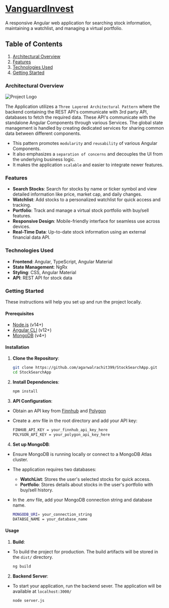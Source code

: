 # [VanguardInvest]( csci571assign3-2205.wl.r.appspot.com/ )

A responsive Angular web application for searching stock information, maintaining a watchlist, and managing a virtual portfolio.

## Table of Contents

1. [Architectural Overview](#architectural-overview)
2. [Features](#features)
3. [Technologies Used](#technologies-used)
4. [Getting Started](#getting-started)

### Architectural Overview

![Project Logo](https://vfunction.com/wp-content/uploads/2024/05/blog-3-tier-application.webp)

The Application utilizes a `Three Layered Architectural Pattern` where the backend containing the REST API's communicate with 3rd party API, databases to fetch the required data. These API's communicate with the standalone Angular Components through various Services. The global state management is handled by creating dedicated services for sharing common data between different components.

- This pattern promotes `modularity` and `reusability` of various Angular Components.
- It also emphasizes a `separation of concerns` and decouples the UI from the underlying business logic.
- It makes the application `scalable` and easier to integrate newer features.


### Features

- **Search Stocks**: Search for stocks by name or ticker symbol and view detailed information like price, market cap, and daily changes.
- **Watchlist**: Add stocks to a personalized watchlist for quick access and tracking.
- **Portfolio**: Track and manage a virtual stock portfolio with buy/sell features.
- **Responsive Design**: Mobile-friendly interface for seamless use across devices.
- **Real-Time Data**: Up-to-date stock information using an external financial data API.

### Technologies Used
- **Frontend**: Angular, TypeScript, Angular Material
- **State Management**: NgRx
- **Styling**: CSS, Angular Material
- **API**: REST API for stock data 
### Getting Started

These instructions will help you set up and run the project locally.

#### Prerequisites

- [Node.js](https://nodejs.org/) (v14+)
- [Angular CLI](https://angular.io/cli) (v12+)
- [MongoDB](https://www.mongodb.com/) (v4+)

#### Installation

1. **Clone the Repository**:

   ```bash
   git clone https://github.com/agarwalrachit399/StockSearchApp.git
   cd StockSearchApp
2. **Install Dependencies**:
   ```bash
   npm install
   ```
3. **API Configuration**:
- Obtain an API key from [Finnhub](https://finnhub.io/) and [Polygon](https://polygon.io/) 
- Create a .env file in the root directory and add your API key:

  ```bash
  FINHUB_API_KEY = your_finnhub_api_key_here
  POLYGON_API_KEY = your_polygon_api_key_here
4. **Set up MongoDB**:
- Ensure MongoDB is running locally or connect to a MongoDB Atlas cluster.
- The application requires two databases:
   - **WatchList**: Stores the user's selected stocks for quick access.
   - **Portfolio**: Stores details about stocks in the user's portfolio with buy/sell history.
- In the .env file, add your MongoDB connection string and database name.

  ```bash
  MONGODB_URI= your_connection_string
  DATABSE_NAME = your_database_name

#### Usage

1. **Build**:
- To build the project for production. The build artifacts will be stored in the `dist/` directory.

  ```bash
  ng build
  ```
2. **Backend Server**:
- To start your application, run the backend sever. The application will be available at `localhost:3000/`

   ```bash
   node server.js
   ```
